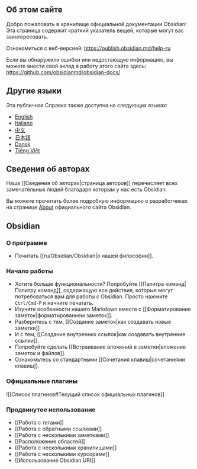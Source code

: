 ## Об этом сайте

Добро пожаловать в хранилище официальной документации Obsidian! Эта страница содержит краткий указатель вещей, которые могут вас заинтересовать.

Ознакомиться с веб-версией: https://publish.obsidian.md/help-ru

Если вы обнаружили ошибки или недостающую информацию, вы можете внести свой вклад в работу этого сайта здесь: https://github.com/obsidianmd/obsidian-docs/

## Другие языки

Эта публичная Справка также доступна на следующих языках:

- [English](https://publish.obsidian.md/help)
- [Italiano](https://publish.obsidian.md/help-it)
- [中文](https://publish.obsidian.md/help-zh)
- [日本語](https://publish.obsidian.md/help-ja)
- [Dansk](https://publish.obsidian.md/help-da)
- [Tiếng Việt](https://publish.obsidian.md/help-vi)

## Сведения об авторах

Наша [[Сведения об авторах|страница авторов]] перечисляет всех замечательных людей благодаря которым у нас есть Obsidian.

Вы можете прочитать более подробную информацию о разработчиках на странице [About](https://obsidian.md/about) официального сайта Obsidian.

## Obsidian

### О программе

- Почитать [[ru/Obsidian/Obsidian|о нашей философии]].

### Начало работы

- Хотите больше функциональности? Попробуйте [[Палитра команд|Палитру команд]], содержащую все действия, которые могут потребоваться вам для работы с Obsidian. Просто нажмите `Ctrl/Cmd-P` и начните печатать.
- Изучите особенности нашего Markdown вместе c [[Форматирование заметок|форматированием заметок]].
- Разберитесь с тем, [[Создание заметок|как создавать новые заметки]]
- И с тем, [[Создание внутренних ссылок|как создавать внутренние ссылки]].
- Попробуйте сделать [[Встраивание вложений в заметки|вложение заметок и файлов]].
- Ознакомьтесь со стандартными [[Сочетания клавиш|сочетаниями клавиш]].

### Официальные плагины

![[Список плагинов#Текущий список официальных плагинов]]

### Продвинутое использование

- [[Работа с тегами]]
- [[Работа с обратными ссылками]]
- [[Работа с несколькими заметками]]
- [[Расположение областей]]
- [[Работа с несколькими хранилищами]]
- [[Работа с несколькими курсорами]]
- [[Использование Obsidian URI]]